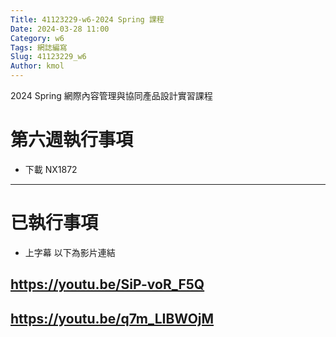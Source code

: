 ```yaml
---
Title: 41123229-w6-2024 Spring 課程
Date: 2024-03-28 11:00
Category: w6
Tags: 網誌編寫
Slug: 41123229_w6
Author: kmol
---
```


2024 Spring 網際內容管理與協同產品設計實習課程

<!-- PELICAN_END_SUMMARY -->

# 第六週執行事項
- 下載 NX1872 

---

# 已執行事項
- 上字幕 以下為影片連結
 ## https://youtu.be/SiP-voR_F5Q  
 
## https://youtu.be/q7m_LIBWOjM
